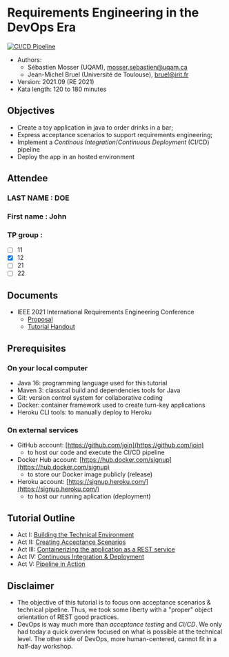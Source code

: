 # Requirements Engineering in the DevOps Era

[![CI/CD Pipeline](https://github.com/ace-lectures/re21-devops/actions/workflows/pipeline.yml/badge.svg)](https://github.com/ace-lectures/re21-devops/actions/workflows/pipeline.yml)

  - Authors: 
      - Sébastien Mosser (UQAM), [mosser.sebastien@uqam.ca](mosser.sebastien@uqam.ca)
    - Jean-Michel Bruel (Université de Toulouse), [bruel@irit.fr](bruel@irit.fr>)
  - Version: 2021.09 (RE 2021)
  - Kata length: 120 to 180 minutes

## Objectives

  - Create a toy application in java to order drinks in a bar;
  - Express acceptance scenarios to support requirements engineering;
  - Implement a _Continous Integration_/_Continuous Deployment_ (CI/CD) pipeline
  - Deploy the app in an hosted environment

## Attendee

### LAST NAME : DOE
### First name : John
### TP group : 
- [ ] 11
- [x] 12
- [ ] 21
- [ ] 22
## Documents

  - IEEE 2021 International Requirements Engineering Conference
    - [Proposal](./docs/tutorial_proposal.pdf)
    - [Tutorial Handout](./docs/handout.pdf)

## Prerequisites

### On your local computer

  - Java 16: programming language used for this tutorial
  - Maven 3: classical build and dependencies tools for Java
  - Git: version control system for collaborative coding
  - Docker: container framework used to create turn-key applications
  - Heroku CLI tools: to manually deploy to Heroku

### On external services

  - GitHub account: [https://github.com/join](https://github.com/join)
    - to host our code and execute the CI/CD pipeline 
  - Docker Hub account: [https://hub.docker.com/signup](https://hub.docker.com/signup)
    - to store our Docker image publicly (release)
  - Heroku account: [https://signup.heroku.com/](https://signup.heroku.com/)
    - to host our running aplication (deployment) 

## Tutorial Outline

  - Act I: [Building the Technical Environment](./docs/Act_1.md)
  - Act II: [Creating Acceptance Scenarios](./docs/Act_2.md)
  - Act III: [Containerizing the application as a REST service](./docs/Act_3.md)
  - Act IV: [Continuous Integration & Deployment](./docs/Act_4.md) 
  - Act V: [Pipeline in Action](./docs/Act_5.md)

## Disclaimer

  - The objective of this tutorial is to focus onn acceptance scenarios & technical pipeline. Thus, we took some liberty with a "proper" object orientation of REST good practices.
  - DevOps is way much more than _acceptance testing_ and _CI/CD_. We only had today a quick overview focused on what is possible at the technical level. The other side of DevOps, more human-centered, cannot fit in a half-day workshop.
